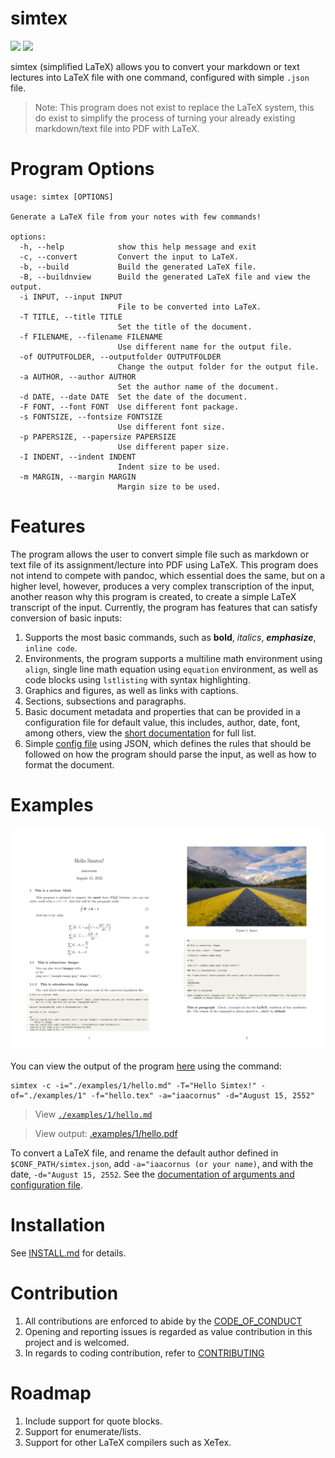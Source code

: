 # simtex

![](https://api.codiga.io/project/34276/score/svg) ![](https://github.com/iaacornus/simtex/actions/workflows/pytest.yaml/badge.svg)

simtex (simplified LaTeX) allows you to convert your markdown or text lectures into LaTeX file with one command, configured with simple `.json` file.

> Note: This program does not exist to replace the LaTeX system, this do exist to simplify the process of turning your already existing markdown/text file into PDF with LaTeX.

# Program Options

```
usage: simtex [OPTIONS]

Generate a LaTeX file from your notes with few commands!

options:
  -h, --help            show this help message and exit
  -c, --convert         Convert the input to LaTeX.
  -b, --build           Build the generated LaTeX file.
  -B, --buildnview      Build the generated LaTeX file and view the output.
  -i INPUT, --input INPUT
                        File to be converted into LaTeX.
  -T TITLE, --title TITLE
                        Set the title of the document.
  -f FILENAME, --filename FILENAME
                        Use different name for the output file.
  -of OUTPUTFOLDER, --outputfolder OUTPUTFOLDER
                        Change the output folder for the output file.
  -a AUTHOR, --author AUTHOR
                        Set the author name of the document.
  -d DATE, --date DATE  Set the date of the document.
  -F FONT, --font FONT  Use different font package.
  -s FONTSIZE, --fontsize FONTSIZE
                        Use different font size.
  -p PAPERSIZE, --papersize PAPERSIZE
                        Use different paper size.
  -I INDENT, --indent INDENT
                        Indent size to be used.
  -m MARGIN, --margin MARGIN
                        Margin size to be used.
```

# Features

The program allows the user to convert simple file such as markdown or text file of its assignment/lecture into PDF using LaTeX. This program does not intend to compete with pandoc, which essential does the same, but on a higher level, however, produces a very complex transcription of the input, another reason why this program is created, to create a simple LaTeX transcript of the input. Currently, the program has features that can satisfy conversion of basic inputs:

1. Supports the most basic commands, such as **bold**, _italics_, **_emphasize_**, `inline code`.
2. Environments, the program supports a multiline math environment using `align`, single line math equation using `equation` environment, as well as code blocks using `lstlisting` with syntax highlighting.
3. Graphics and figures, as well as links with captions.
4. Sections, subsections and paragraphs.
5. Basic document metadata and properties that can be provided in a configuration file for default value, this includes, author, date, font, among others, view the [short documentation](./examples/config/README.md) for full list.
6. Simple [config file](./examples/config/simtex.json) using JSON, which defines the rules that should be followed on how the program should parse the input, as well as how to format the document.

# Examples

![](./imgs/sample.png)

You can view the output of the program [here](./examples/1/hello.pdf) using the command:

```
simtex -c -i="./examples/1/hello.md" -T="Hello Simtex!" -of="./examples/1" -f="hello.tex" -a="iaacornus" -d="August 15, 2552"
```

> View [`./examples/1/hello.md`](./examples/1/example.md)

> View output: [.examples/1/hello.pdf](./examples/1/hello.pdf)

To convert a LaTeX file, and rename the default author defined in `$CONF_PATH/simtex.json`, add `-a="iaacornus (or your name)`, and with the date, `-d="August 15, 2552`. See the [documentation of arguments and configuration file](./examples/config/README.md).

# Installation

See [INSTALL.md](INSTALL.md) for details.

# Contribution

1. All contributions are enforced to abide by the [CODE_OF_CONDUCT](CODE_OF_CONDUCT.md)
2. Opening and reporting issues is regarded as value contribution in this project and is welcomed.
3. In regards to coding contribution, refer to [CONTRIBUTING](CONTRIBUTING.md)

# Roadmap

1. Include support for quote blocks.
2. Support for enumerate/lists.
3. Support for other LaTeX compilers such as XeTex.
